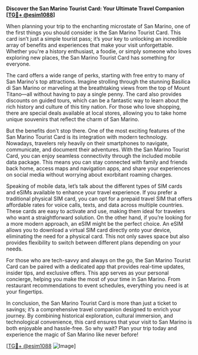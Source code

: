 **Discover the San Marino Tourist Card: Your Ultimate Travel Companion [[TG💪+ @esim1088](https://t.me/s/esim1088)]**

When planning your trip to the enchanting microstate of San Marino, one of the first things you should consider is the San Marino Tourist Card. This card isn’t just a simple tourist pass; it’s your key to unlocking an incredible array of benefits and experiences that make your visit unforgettable. Whether you're a history enthusiast, a foodie, or simply someone who loves exploring new places, the San Marino Tourist Card has something for everyone.

The card offers a wide range of perks, starting with free entry to many of San Marino's top attractions. Imagine strolling through the stunning Basilica di San Marino or marveling at the breathtaking views from the top of Mount Titano—all without having to pay a single penny. The card also provides discounts on guided tours, which can be a fantastic way to learn about the rich history and culture of this tiny nation. For those who love shopping, there are special deals available at local stores, allowing you to take home unique souvenirs that reflect the charm of San Marino.

But the benefits don't stop there. One of the most exciting features of the San Marino Tourist Card is its integration with modern technology. Nowadays, travelers rely heavily on their smartphones to navigate, communicate, and document their adventures. With the San Marino Tourist Card, you can enjoy seamless connectivity through the included mobile data package. This means you can stay connected with family and friends back home, access maps and navigation apps, and share your experiences on social media without worrying about exorbitant roaming charges.

Speaking of mobile data, let’s talk about the different types of SIM cards and eSIMs available to enhance your travel experience. If you prefer a traditional physical SIM card, you can opt for a prepaid travel SIM that offers affordable rates for voice calls, texts, and data across multiple countries. These cards are easy to activate and use, making them ideal for travelers who want a straightforward solution. On the other hand, if you’re looking for a more modern approach, an eSIM might be the perfect choice. An eSIM allows you to download a virtual SIM card directly onto your device, eliminating the need for a physical card. This not only saves space but also provides flexibility to switch between different plans depending on your needs.

For those who are tech-savvy and always on the go, the San Marino Tourist Card can be paired with a dedicated app that provides real-time updates, insider tips, and exclusive offers. This app serves as your personal concierge, helping you make the most of your time in San Marino. From restaurant recommendations to event schedules, everything you need is at your fingertips.

In conclusion, the San Marino Tourist Card is more than just a ticket to savings; it’s a comprehensive travel companion designed to enrich your journey. By combining historical exploration, cultural immersion, and technological convenience, this card ensures that your visit to San Marino is both enjoyable and hassle-free. So why wait? Plan your trip today and experience the magic of San Marino like never before! 

[[TG💪+ @esim1088](https://t.me/s/esim1088) ![Image](https://i.postimg.cc/Y0z9fWf4/image.png)]